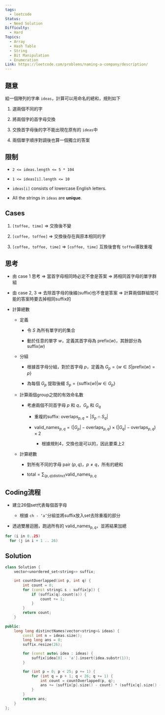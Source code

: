 ```yaml
---
tags:
  - leetcode
Status:
  - Need Solution
Difficulty:
  - Hard
Topics:
  - Array
  - Hash Table
  - String
  - Bit Manipulation
  - Enumeration
Link: https://leetcode.com/problems/naming-a-company/description/
---
```

## 題意

給一個陣列的字串 `ideas`，計算可以用命名的總和，規則如下

1. 選兩個不同的字

2. 將兩個字的首字母交換

3. 交換首字母後的字不能出現在原有的 `ideas`中

4. 兩個單字順序對調後也算一個獨立的答案

## 限制

- `2 <= ideas.length <= 5 * 104`

- `1 <= ideas[i].length <= 10`

- `ideas[i]` consists of lowercase English letters.

- All the strings in `ideas` are **unique**.

## Cases

1. `[toffee, time]` ⇒ 交換後不變

2. `[coffee, toffee]` ⇒ 交換後存在與原本相同的字

3. `[coffee, toffee, time]` ⇒ `[coffee, time]` 互換後會有 `toffee`導致重複

## 思考

- 由 case 1 思考 ⇒ 當首字母相同時必定不會是答案 ⇒ 將相同首字母的單字群組

- 由 case 2, 3 ⇒ 去除首字母的後綴(suffix)也不會是答案 ⇒ 計算兩個群組間可能的答案時要去掉相同suffix的

- 計算總數

   - 定義

      - 令 $S$ 為所有單字的的集合

      - 動於任意的單字 $w$，定義其首字母為 $\text{prefix}(w)$，其餘部分為 $\text{suffix}(w)$

   - 分組

      - 根據首字母分組，對於首字母 $p$，定義為 $G_p = \{ w \in S | \text{prefix}(w) = p \}$

      - 為每個 $G_p$ 提取後綴 $S_p = \{ \text{suffix}(w)| w \in G_p \}$

   - 計算兩個group之間的有效命名數

      - 考慮兩個不同首字母 $p$ 和 $q$，$G_p$ 和 $G_q$ 

         - 重複的suffix: $\text{overlaps}_{p,q} = |S_p \cap S_q|$

         - $\text{valid\_names}_{p,q} = (|G_p| - \text{overlaps}_{p,q})\times (|G_q| - \text{overlaps}_{p,q}) \times 2$

            - 根據規則4，交換也是可以的，因此要乘上2

   - 計算總數

      - 對所有不同的字母 pair $(p,q)$，$p \neq q$，所有的總和

      - $\text{total} = \sum_{(p,q)\text{distinct}} \text{valid\_names}_{p,q}$

   

## Coding流程

- 建立26個set代表每個首字母

   - 根據 `ch - ‘a’`分組並將suffix放入set去除重複的部分

- 透過雙層迴圈，跑過所有的 $\text{valid\_names}_{p,q}$，並將結果加總

```cpp
for (i in 0..25)
  for (j in i + 1 .. 26)
```



## Solution

```cpp
class Solution {
    vector<unordered_set<string>> suffix;

    int countOverlapped(int p, int q) {
        int count = 0;
        for (const string& s : suffix[p]) {
            if (suffix[q].count(s)) {
                count += 1;
            }
        }
        return count;
    }
    
public:
    long long distinctNames(vector<string>& ideas) {
        const int n = ideas.size();
        long long ans = 0;
        suffix.resize(26);

        for (const auto& idea : ideas) {
            suffix[idea[0] - 'a'].insert(idea.substr(1));
        }

        for (int p = 0; p < 25; p += 1) {
            for (int q = p + 1; q < 26; q += 1) {
                int count = countOverlapped(p, q);
                ans += (suffix[p].size() - count) * (suffix[q].size() - count) * 2;
            }
        }
        return ans;
    }
};
```


